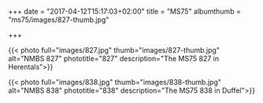 +++
date = "2017-04-12T15:17:03+02:00"
title = "MS75"
albumthumb = "ms75/images/827-thumb.jpg"

+++

{{< photo full="images/827.jpg" thumb="images/827-thumb.jpg" alt="NMBS 827" phototitle="827" description="The MS75 827 in Herentals">}}

{{< photo full="images/838.jpg" thumb="images/838-thumb.jpg" alt="NMBS 838" phototitle="838" description="The MS75 838 in Duffel">}}
